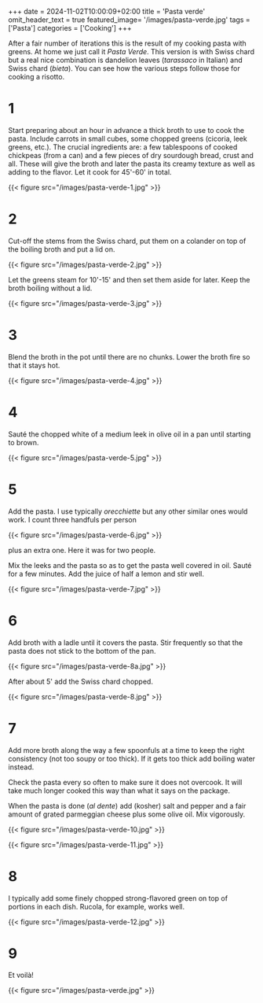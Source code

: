 +++
date = 2024-11-02T10:00:09+02:00
title = 'Pasta verde'
omit_header_text = true
featured_image= '/images/pasta-verde.jpg'
tags = ['Pasta']
categories = ['Cooking']
+++

After a fair number of iterations this is the result of my cooking
pasta with greens. At home we just call it *Pasta Verde*. This version
is with Swiss chard but a real nice combination is dandelion leaves
(*tarassaco* in Italian) and Swiss chard (*bieta*). You can see how
the various steps follow those for cooking a risotto.


# 1
Start preparing about an hour in advance a thick broth to use to
cook the pasta. Include carrots in small cubes, some chopped greens
(cicoria, leek greens, etc.). The crucial ingredients are: a few
tablespoons of cooked chickpeas (from a can) and a few pieces of dry
sourdough bread, crust and all. These will give the broth and later
the pasta its creamy texture as well as adding to the flavor. Let it
cook for 45'-60' in total.

{{< figure src="/images/pasta-verde-1.jpg" >}}

# 2
Cut-off the stems from the Swiss chard, put them on a colander on
top of the boiling broth and put a lid on.

{{< figure src="/images/pasta-verde-2.jpg" >}}

Let the greens steam for 10'-15' and then set them aside for later. Keep
the broth boiling without a lid.

{{< figure src="/images/pasta-verde-3.jpg" >}}

# 3
Blend the broth in the pot until there are no chunks.  Lower
the broth fire so that it stays hot.

{{< figure src="/images/pasta-verde-4.jpg" >}}

# 4
Sauté the chopped white of a medium leek in olive oil in a pan until
starting to brown.

{{< figure src="/images/pasta-verde-5.jpg" >}}

# 5
Add the pasta. I use typically *orecchiette* but any other similar ones
would work. I count three handfuls per person

{{< figure src="/images/pasta-verde-6.jpg" >}}

plus an extra one. Here it was for two people.

Mix the leeks and the pasta so as to get the pasta well covered in
oil. Sauté for a few minutes. Add the juice of half a lemon and stir
well. 

{{< figure src="/images/pasta-verde-7.jpg" >}}


# 6
Add broth with a ladle until it covers the pasta. Stir frequently so
that the pasta does not stick to the bottom of the pan.

{{< figure src="/images/pasta-verde-8a.jpg" >}}


After about 5' add the Swiss chard chopped.

{{< figure src="/images/pasta-verde-8.jpg" >}}


# 7

Add more broth along the way a few spoonfuls at a time to keep the
right consistency (not too soupy or too thick). If it gets too thick
add boiling water instead.

Check the pasta every so often to make sure it does not overcook. It
will take much longer cooked this way than what it says on the
package.

When the pasta is done (*al dente*) add (kosher) salt and pepper and a
fair amount of grated parmeggian cheese plus some olive oil. Mix
vigorously. 

{{< figure src="/images/pasta-verde-10.jpg" >}}

{{< figure src="/images/pasta-verde-11.jpg" >}}

# 8
I typically add some finely chopped strong-flavored green on top of
portions in each dish. Rucola, for example, works well.


{{< figure src="/images/pasta-verde-12.jpg" >}}

# 9
Et voilà!

{{< figure src="/images/pasta-verde.jpg" >}}
